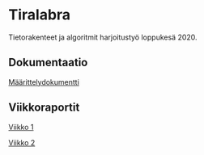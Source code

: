 # Tiralabra

Tietorakenteet ja algoritmit harjoitustyö loppukesä 2020.

## Dokumentaatio 

[Määrittelydokumentti](https://github.com/HiskiR/tiralabra/blob/master/dokumentaatio/maarittelydokumentti.md)

## Viikkoraportit

[Viikko 1](https://github.com/HiskiR/tiralabra/blob/master/dokumentaatio/viikkoraportti1.md)

[Viikko 2](https://github.com/HiskiR/tiralabra/blob/master/dokumentaatio/viikkoraportti2.md)
